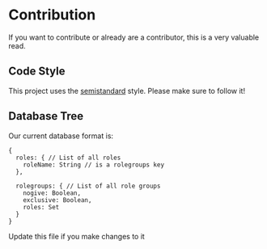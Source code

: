 # Contribution

If you want to contribute or already are a contributor, this is a very valuable read.

## Code Style

This project uses the  [semistandard](https://github.com/feross/standard) style. Please make sure to follow it!

## Database Tree

Our current database format is:  

```JS
{
  roles: { // List of all roles
    roleName: String // is a rolegroups key
  },

  rolegroups: { // List of all role groups
    nogive: Boolean,
    exclusive: Boolean,
    roles: Set
  }
}
```

Update this file if you make changes to it
